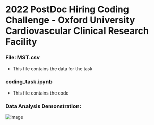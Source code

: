 # 2022 PostDoc Hiring Coding Challenge - Oxford University Cardiovascular Clinical Research Facility

### File: MST.csv
- This file contains the data for the task

### coding_task.ipynb
- This file contains the code

### Data Analysis Demonstration:
![image](https://user-images.githubusercontent.com/29684281/202913406-fa14c937-176d-482e-804e-a2efb5184218.png)
